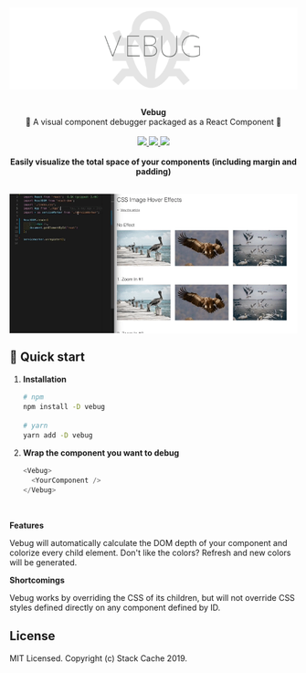 <p align="center">
  <img src="src/images/vebug-logo.png" alt="vebug banner" align="center" />
</p>

<br />

<div align="center"><strong>Vebug</strong></div>
<div align="center">🐞 A visual component debugger packaged as a React Component 🐞</div>

<br />

<div align="center">
  <a href="//reactjs.org">
    <img src="https://img.shields.io/badge/react-v16+-blue.svg"/>
  </a>
  <a href="#">
    <img src="https://img.shields.io/badge/dependencies-up%20to%20date-brightgreen.svg"/>
  </a>
  <a href="https://opensource.org/licenses/">
    <img src="https://img.shields.io/npm/l/vebug"/>
  </a>
</div>

<br />

<div align="center"><strong>Easily visualize the total space of your components (including margin and padding)</strong></div>
<br />
<p align="center">
  <img src="src/images/vebug-demo.gif" alt="vebug demo" align="center" />
</p>

## 🚀 Quick start

1.  **Installation**

    ```sh
    # npm
    npm install -D vebug

    # yarn
    yarn add -D vebug
    ```

2.  **Wrap the component you want to debug**

    ```js
    <Vebug>
      <YourComponent />
    </Vebug>
    ```

<br/>

**Features**

Vebug will automatically calculate the DOM depth of your component and colorize every child element. Don't like the colors? Refresh and new colors will be generated.

**Shortcomings**

Vebug works by overriding the CSS of its children, but will not override CSS styles defined directly on any component defined by ID.

## License

MIT Licensed. Copyright (c) Stack Cache 2019.
